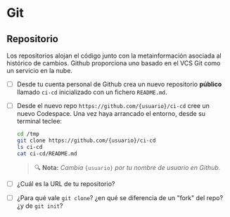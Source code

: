 # Git
## Repositorio

Los repositorios alojan el código junto con la metainformación asociada al histórico de cambios. Github proporciona uno basado en el VCS Git como un servicio en la nube.

<task-list title="Práctica Git - Ejercicio 1 de 6 - Repositorio"></task-list>

- [ ] Desde tu cuenta personal de Github crea un nuevo repositorio **público** llamado `ci-cd` inicializado con un fichero `README.md`.

- [ ] Desde el nuevo repo `https://github.com/{usuario}/ci-cd` cree un nuevo Codespace. Una vez haya arrancado el entorno, desde su terminal teclee:
  ```bash
  cd /tmp
  git clone https://github.com/{usuario}/ci-cd
  ls ci-cd
  cat ci-cd/README.md
  ```
  > 🔍 **Nota:** _Cambia_ `{usuario}` _por tu nombre de usuario en Github._

- [ ] ¿Cuál es la URL de tu repositorio?

- [ ] ¿Para qué vale `git clone`? ¿en qué se diferencia de un "fork" del repo? ¿y de `git init`?